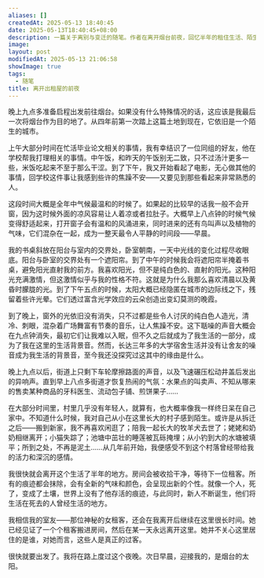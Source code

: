 ```yaml
---
aliases: []
createdAt: 2025-05-13 18:40:45
date: 2025-05-13T18:40:45+08:00
description: 一篇关于离别与变迁的随笔。作者在离开烟台前夜，回忆半年的租住生活、陌生的城市、逐渐疏远的故乡，以及时光中消逝的人与物。从清晨的宁静到夜晚的喧嚣，从书桌前的光影到拆迁后的村庄，文字平静却暗涌怅惘，最终在车轮声中启程，迎接新的黎明。
image: 
layout: post
modifiedAt: 2025-05-13 21:06:58
showImage: true
tags: 
  - 随笔
title: 离开出租屋的前夜
---
```


晚上九点多准备启程出发前往烟台。如果没有什么特殊情况的话，这应该是我最后一次将烟台作为目的地了。从四年前第一次踏上这篇土地到现在，它依旧是一个陌生的城市。

上午大部分时间在忙活毕业论文相关的事情，我有幸结识了一位同组的好友，他在学校帮我打理相关的事情。中午饭，和昨天的午饭别无二致，只不过汤汁更多一些，米饭吃起来不至于那么干涩。到了下午，我又开始看起了电影，无心做其他的事情，回学校这件事让我感到些许的焦躁不安——又要见到那些看起来非常熟悉的人。

这段时间大概是全年中气候最温和的时候了。如果起的比较早的话我一般不会开窗，因为这时候外面的凉风容易让人着凉或者拉肚子。大概早上八点钟的时候气候变得舒适起来，打开窗子会有温和的风涌进来，同时进来的还有鸟叫声以及植物的气味，它们混杂在一起，成为一整天最令人平静的时间段——早晨。

我的书桌斜放在阳台与室内的交界处，卧室朝南，一天中光线的变化过程尽收眼底。阳台与卧室的交界处有一个遮阳帘。到了中午的时候我会将遮阳帘半掩着书桌，避免阳光直射我的前方。我喜欢阳光，但不是纯白色的、直射的阳光。这种阳光充满激情，但这激情似乎与我的性格不符。这就是为什么我那么喜欢清晨以及黄昏时朦胧的光。到了下午五点的时候，太阳大概已经隐匿在城市的边际线之下，残留着些许光晕。它们透过富含光学效应的云朵创造出变幻莫测的晚霞。

到了晚上，窗外的光依旧没有消失，只不过都是些令人讨厌的纯白色人造光，清冷、刺眼，混杂着广场舞富有节奏的音乐，让人焦躁不安。这下聒噪的声音大概会在九点钟消失，最初它们让我难以入眠，但不久之后就成为了我生活的一部分，成为了我在这里的生活背景音。然而，长达三年多的大学宿舍生活并没有让舍友的噪音成为我生活的背景音，至今我还没探究过这其中的缘由是什么。

晚上九点以后，街道上只剩下车轮摩擦路面的声音，以及飞速碾压松动井盖后发出的异响声。直到早上八点多街道才恢复热闹的气氛：水果点的叫卖声、不知从哪来的售卖某种商品的牙科医生、流动包子铺、煎饼果子……

在大部分时间里，村里几乎没有年轻人，就算有，也大概率像我一样终日呆在自己家中。不知道什么时候，我对自己从小在这里长大的村子感到陌生。或许是从拆迁之后——搬到新家，我不再喜欢闲逛了；陪我一起长大的牧羊犬去世了；姥姥和奶奶相继离开；小猫失踪了；池塘中茁壮的睡莲被瓦砾掩埋；从小钓到大的水塘被填平；所到之处，不再是泥土……从几年前开始，我便感受不到这个村落曾经带给我的活力和深沉的感情。

我很快就会离开这个生活了半年的地方。房间会被收拾干净，等待下一位租客。所有的痕迹都会抹除，会有全新的气味和颜色，会呈现出新的个性。就像一个人，死了，变成了土壤，世界上没有了他存活的痕迹，与此同时，新人不断诞生，他们将生活在死去的人曾经生活的地方。

我相信我的室友——那位神秘的女租客，还会在我离开后继续在这里很长时间。她已经见证了一个个租客搬进房间，然后在某一天永远离开这里。她并不关心这里居住的是谁，对她而言，这些人是真正的过客。

很快就要出发了。我将在路上度过这个夜晚。次日早晨，迎接我的，是烟台的太阳。
